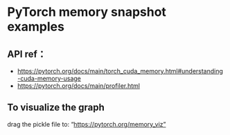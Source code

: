 # PyTorch memory snapshot examples

## API ref：

* https://pytorch.org/docs/main/torch_cuda_memory.html#understanding-cuda-memory-usage
* https://pytorch.org/docs/main/profiler.html

## To visualize the graph

drag the pickle file to: “https://pytorch.org/memory_viz”